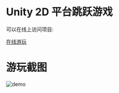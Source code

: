 # Unity 2D 平台跳跃游戏   

可以在线上访问项目: 

[在线游玩](https://mingxuann.github.io/pinkman-2d-unity/)

# 游玩截图   

![demo](https://hemingxaun-1256953833.cos.ap-shanghai.myqcloud.com/pinkman-2d-unity/unity1.png)
